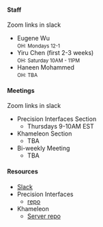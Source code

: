 #### Staff

Zoom links in slack

* Eugene Wu   
  <small>OH: Mondays 12-1 </small>   
* Yiru Chen (first 2-3 weeks)   
  <small>OH: Saturday 10AM - 11PM </small>
* Haneen Mohammed    
  <small>OH: TBA</small>

#### Meetings

Zoom links in slack

* Precision Interfaces Section
  * Thursdays 9-10AM EST
* Khameleon Section
  * TBA
* Bi-weekly Meeting
  * TBA

#### Resources

* [Slack](wulab2020summer.slack.com)
* Precision Interfaces
  * [repo](https://github.com/cudbg/pi)
* Khameleon 
  * [Server repo](https://github.com/cudbg/khameleon-server)


